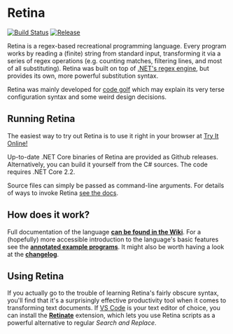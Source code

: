 # Retina

[![Build Status](https://travis-ci.org/m-ender/retina.svg?branch=master)](https://travis-ci.org/m-ender/retina)
[![Release](https://img.shields.io/github/release/m-ender/retina.svg)](https://github.com/m-ender/retina/releases)

Retina is a regex-based recreational programming language. Every program works by reading a (finite) string from standard input, transforming it via a series of regex operations (e.g. counting matches, filtering lines, and most of all substituting). Retina was built on top of [.NET's regex engine](https://docs.microsoft.com/en-us/dotnet/standard/base-types/regular-expressions), but provides its own, more powerful substitution syntax.

Retina was mainly developed for [code golf](https://en.wikipedia.org/wiki/Code_golf) which may explain its very terse configuration syntax and some weird design decisions.

## Running Retina

The easiest way to try out Retina is to use it right in your browser at [Try It Online!](https://tio.run/#retina1)

Up-to-date .NET Core binaries of Retina are provided as Github releases. Alternatively, you can build it yourself from the C# sources. The code requires .NET Core 2.2.

Source files can simply be passed as command-line arguments. For details of ways to invoke Retina [see the docs](https://github.com/m-ender/retina/wiki/The-Language#basics).

## How does it work?

Full documentation of the language **[can be found in the Wiki](https://github.com/m-ender/retina/wiki/The-Language)**. For a (hopefully) more accessible introduction to the language's basic features see the **[annotated example programs](https://github.com/m-ender/retina/tree/master/Examples)**. It might also be worth having a look at the **[changelog](https://github.com/m-ender/retina/blob/master/CHANGELOG.md)**.

## Using Retina

If you actually go to the trouble of learning Retina's fairly obscure syntax, you'll find that it's a surprisingly effective productivity tool when it comes to transforming text documents. If [VS Code](https://code.visualstudio.com/) is your text editor of choice, you can install the [**Retinate**](https://marketplace.visualstudio.com/items?itemName=m-ender.retinate) extension, which lets you use Retina scripts as a powerful alternative to regular *Search and Replace*.
